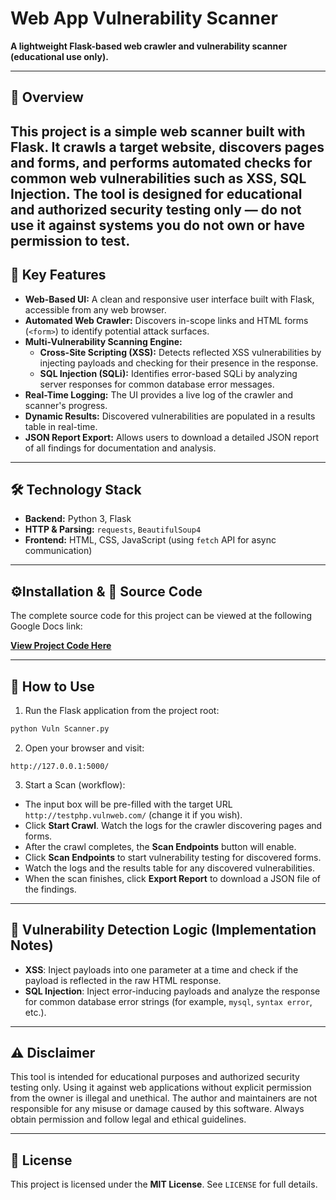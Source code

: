 # Web App Vulnerability Scanner

**A lightweight Flask-based web crawler and vulnerability scanner (educational use only).**

---

## 🚀 Overview

This project is a simple web scanner built with Flask. It crawls a target website, discovers pages and forms, and performs automated checks for common web vulnerabilities such as XSS, SQL Injection. The tool is designed for educational and authorized security testing only — do **not** use it against systems you do not own or have permission to test.
---

## 📌 Key Features

-   **Web-Based UI:** A clean and responsive user interface built with Flask, accessible from any web browser.
-   **Automated Web Crawler:** Discovers in-scope links and HTML forms (`<form>`) to identify potential attack surfaces.
-   **Multi-Vulnerability Scanning Engine:**
    -   **Cross-Site Scripting (XSS):** Detects reflected XSS vulnerabilities by injecting payloads and checking for their presence in the response.
    -   **SQL Injection (SQLi):** Identifies error-based SQLi by analyzing server responses for common database error messages.
-   **Real-Time Logging:** The UI provides a live log of the crawler and scanner's progress.
-   **Dynamic Results:** Discovered vulnerabilities are populated in a results table in real-time.
-   **JSON Report Export:** Allows users to download a detailed JSON report of all findings for documentation and analysis.

---

## 🛠 Technology Stack

-   **Backend:** Python 3, Flask
-   **HTTP & Parsing:** `requests`, `BeautifulSoup4`
-   **Frontend:** HTML, CSS, JavaScript (using `fetch` API for async communication)

---

## ⚙️Installation & 📜 Source Code

The complete source code for this project can be viewed at the following Google Docs link:

[**View Project Code Here**](https://docs.google.com/document/d/1QzSea_cTprO1uVJj6Jv_lc8H3pR2jwGJqW2UJy01i5Q/edit?usp=sharing)

---

## 🚀 How to Use

1. Run the Flask application from the project root:

```bash
python Vuln Scanner.py
```

2. Open your browser and visit:

```
http://127.0.0.1:5000/
```

3. Start a Scan (workflow):

* The input box will be pre-filled with the target URL `http://testphp.vulnweb.com/` (change it if you wish).
* Click **Start Crawl**. Watch the logs for the crawler discovering pages and forms.
* After the crawl completes, the **Scan Endpoints** button will enable.
* Click **Scan Endpoints** to start vulnerability testing for discovered forms.
* Watch the logs and the results table for any discovered vulnerabilities.
* When the scan finishes, click **Export Report** to download a JSON file of the findings.

---

## 🔬 Vulnerability Detection Logic (Implementation Notes)

* **XSS**: Inject payloads into one parameter at a time and check if the payload is reflected in the raw HTML response.
* **SQL Injection**: Inject error-inducing payloads and analyze the response for common database error strings (for example, `mysql`, `syntax error`, etc.).

---

## ⚠️ Disclaimer

This tool is intended for educational purposes and authorized security testing only. Using it against web applications without explicit permission from the owner is illegal and unethical. The author and maintainers are not responsible for any misuse or damage caused by this software. Always obtain permission and follow legal and ethical guidelines.

---

## 📄 License

This project is licensed under the **MIT License**. See `LICENSE` for full details.
